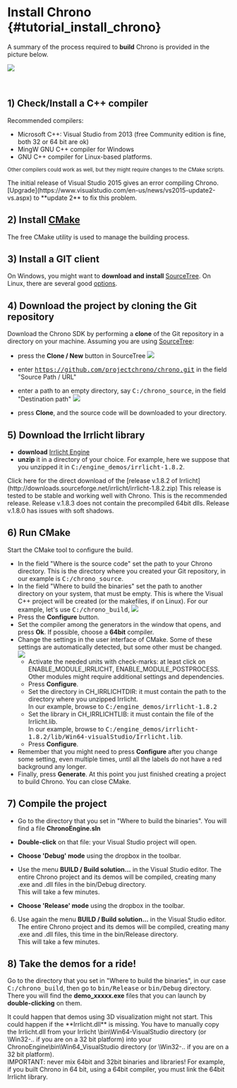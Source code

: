 Install Chrono {#tutorial_install_chrono}
==========================


A summary of the process required to **build** Chrono is provided in the picture below. 

![](http://www.projectchrono.org/assets/manual/Pic_build_ce.png)

<br>

## 1) Check/Install a C++ compiler

Recommended compilers:
- Microsoft C++: Visual Studio from 2013 (free Community edition is fine, both 32 or 64 bit are ok)
- MingW GNU C++ compiler for Windows
- GNU C++ compiler for Linux-based platforms.

<small>Other compilers could work as well, but they might require changes to the CMake scripts.</small>

<div class="ce-danger">
The initial release of Visual Studio 2015 gives an 
error compiling Chrono. [Upgrade](https://www.visualstudio.com/en-us/news/vs2015-update2-vs.aspx) to 
**update 2** to fix this problem.
</div>


## 2) Install [CMake](http://www.cmake.org/cmake/resources/software.html)

The free CMake utility is used to manage the building process.


## 3) Install a GIT client

On Windows, you might want to **download and install** [SourceTree](http://www.sourcetreeapp.com/). 
On Linux, there are several good [options](https://git-scm.com/download/gui/linux).


## 4) Download the project by cloning the Git repository

Download the Chrono SDK by performing a **clone** of the Git repository in a directory on your machine. 
Assuming you are using [SourceTree](http://www.sourcetreeapp.com/):

-  press the **Clone / New** button in SourceTree 
   ![](http://www.projectchrono.org/assets/manual/Install_ST1.gif)
   
-  enter <tt>https://github.com/projectchrono/chrono.git</tt> in the field "Source Path / URL"

-  enter a path to an empty directory, say <tt>C:/chrono_source</tt>, in the field "Destination path" 
   ![](http://www.projectchrono.org/assets/manual/Install_ST2.gif)
   
-  press **Clone**, and the source code will be downloaded to your directory.

## 5) Download the Irrlicht library

- **download** [Irrlicht Engine](http://irrlicht.sourceforge.net/downloads.html) 
- **unzip** it in a directory of your choice. For example, here we suppose that you unzipped it in <tt>C:/engine_demos/irrlicht-1.8.2</tt>.

<div class="ce-warning"> 
Click here for the direct download of the 
[release v.1.8.2 of Irrlicht](http://downloads.sourceforge.net/irrlicht/irrlicht-1.8.2.zip)
This release is tested to be stable and working well with Chrono. This is the recommended release.   
Release v.1.8.3 does not contain the precompiled 64bit dlls.  
Release v.1.8.0 has issues with soft shadows.
</div> 



## 6) Run CMake

Start the CMake tool to configure the build. 

-  In the field "Where is the source code" set the path to your Chrono directory. 
   This is the directory where you created your Git repository, in our example is <tt>C:/chrono_source</tt>. 
-  In the field "Where to build the binaries" set the path to another directory on your system, 
   that must be empty. This is where the Visual C++ project will be created (or the makefiles, if on Linux). 
   For our example, let's use <tt>C:/chrono_build</tt>, 
   ![](http://www.projectchrono.org/assets/manual/Install_5.gif)
-  Press the **Configure** button.
-  Set the compiler among the generators in the window that opens, and press **Ok**. 
   If possible, choose a **64bit** compiler.
-  Change the settings in the user interface of CMake.
   Some of these settings are automatically detected, but some other must be changed. 
   ![](http://www.projectchrono.org/assets/manual/Install_7.gif)
   - Activate the needed units with check-marks: at least click on ENABLE_MODULE_IRRLICHT, ENABLE_MODULE_POSTPROCESS. 
     Other modules might require additional settings and dependencies. 
   - Press **Configure**.
   - Set the directory in CH_IRRLICHTDIR: it must contain the path to the directory where you unzipped Irrlicht.  
     In our example, browse to <tt>C:/engine_demos/irrlicht-1.8.2</tt>
   - Set the library in CH_IRRLICHTLIB: it must contain the file of the Irrlicht.lib.  
     In our example, browse to <tt>C:/engine_demos/irrlicht-1.8.2/lib/Win64-visualStudio/Irrlicht.lib</tt>.
   - Press **Configure**.
-  Remember that you might need to press **Configure** after you change some setting, even multiple times,
   until all the labels do not have a red background any longer. 
-  Finally, press **Generate**.
At this point you just finished creating a project to build Chrono. You can close CMake.

## 7) Compile the project

-  Go to the directory that you set in "Where to build the binaries". You will find a file **ChronoEngine.sln**

-  **Double-click** on that file: your Visual Studio project will open.

-  **Choose 'Debug' mode** using the dropbox in the toolbar.
 
-  Use the menu **BUILD / Build solution...** in the Visual Studio editor. The entire Chrono project
   and its demos will be compiled, creating many .exe and .dll files in the bin/Debug directory.  
   This will take a few minutes.

-  **Choose 'Release' mode** using the dropbox in the toolbar.
 
6. Use again the menu **BUILD / Build solution...** in the Visual Studio editor. The entire Chrono project
   and its demos will be compiled, creating many .exe and .dll files, this time in the bin/Release directory.   
   This will take a few minutes.
   
   
## 8) Take the demos for a ride!

Go to the directory that you set in "Where to build the binaries", 
in our case  <tt>C:/chrono_build</tt>, then 
go to <tt>bin/Release</tt> or <tt>bin/Debug</tt> directory. There you will find the **demo_xxxxx.exe** files that you can launch by **double-clicking** on them.


<div class="ce-info">
It could happen that demos using 3D visualization might not start. This could happen if the **Irrlicht.dll** is missing.  
You have to manually copy the Irrlicht.dll from your Irrlicht \bin\Win64-VisualStudio directory (or \Win32-.. if you are on a 32 bit platform) into your ChronoEngine\bin\Win64_VisualStudio directory (or \Win32-.. if you are on a 32 bit platform).
</div>

<div class="ce-danger">
IMPORTANT: never mix 64bit and 32bit binaries and libraries! 
For example, if you built Chrono in 64 bit, using a 64bit compiler, you must link the 64bit Irrlicht library.  
</div>

